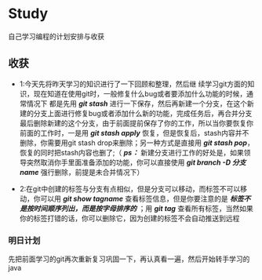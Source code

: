 # Study
自己学习编程的计划安排与收获

## 收获
* 1:今天先将昨天学习的知识进行了一下回顾和整理，然后继 续学习git方面的知识，现在知道在使用git时，一般修复什么bug或者要添加什么功能的时候，通常情况下
都是先用 ***git stash*** 进行一下保存，然后再新建一个分支，在这个新建的分支上面进行修复bug或者添加什么新的功能，完成任务后，再合并分支最后删除新建的这个分支，由于前面提前保存了你的工作，所以当你要恢复你前面的工作时，一是用 ***git stash apply*** 恢复，但是恢复后，stash内容并不删除，你需要用git stash drop来删除；另一种方式是直接用 ***git stash pop***，恢复的同时把stash内容也删了;（ ***ps：*** 新建分支进行工作的好处是，如果领导突然取消你手里面准备添加的功能，你可以直接使用 ***git branch -D 分支name*** 强行删除，前提是未合并情况下）

* 2:在git中创建的标签与分支有点相似，但是分支可以移动，而标签不可以移动，你可以用 ***git show tagname*** 查看标签信息，但是你要注意的是 ***标签不是按时间顺序列出，而是按字母排序的*** ；用 ***git tag*** 查看所有标签，当然如果你的标签打错的话，你可以删除它，因为创建的标签不会自动推送到远程

### 明日计划
先把前面学习的git再次重新复习巩固一下，再认真看一遍，然后开始转手学习的java
